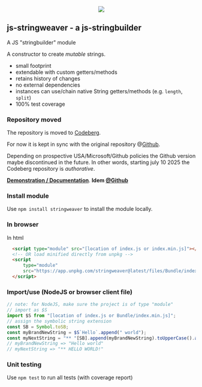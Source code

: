 <div align="center">
<!--  <a href="https://bundlephobia.com/package/stringweaver" rel="nofollow">
  <img src="https://badgen.net/bundlephobia/min/stringweaver"></a> bundlephobia is broken! -->
  <a target="_blank" href="https://www.npmjs.com/package/stringweaver"><img src="https://img.shields.io/npm/v/stringweaver.svg?labelColor=cb3837&logo=npm&color=dcfdd9"></a>
</div>


## js-stringweaver - a js-stringbuilder

A JS "stringbuilder" module

A constructor to create *mutable* strings.

- small footprint
- extendable with custom getters/methods
- retains history of changes
- no external dependencies
- instances can use/chain native String getters/methods (e.g. `length`, `split`)
- 100% test coverage

### Repository moved
The repository is moved to [Codeberg](https://codeberg.org/KooiInc/js-stringweaver).

For now it is kept in sync with the original repository @[Github](https://github.com/KooiInc/js-stringweaver).

Depending on prospective USA/Microsoft/Github policies the Github version maybe discontinued in the future.
In other words, starting july 10 2025 the Codeberg repository is *authorative*.

**<a href="https://kooiinc.codeberg.page/js-stringweaver/Examples/">Demonstration / Documentation</a>**.
**Idem [@Github](https://kooiinc.github.io/js-stringweaver/Examples)**

### Install module
Use `npm install stringweaver` to install the module locally.

### In browser
In html
```html
  <script type="module" src="[location of index.js or index.min.js]"></script>
  <!-- OR load minified directly from unpkg -->
  <script
      type="module"
      src="https://app.unpkg.com/stringweaver@latest/files/Bundle/index.min.js">
  </script>
```
### Import/use (NodeJS or browser client file)
```javascript
// note: for NodeJS, make sure the project is of type "module"
// import as $S
import $S from "[location of index.js or Bundle/index.min.js]";
// assign the symbolic string extension
const SB = Symbol.toSB;
const myBrandNewString = $S`Hello`.append(" world");
const myNextString = "** "[SB].append(myBrandNewString).toUpperCase().append(`!`);
// myBrandNewString => "Hello world"
// myNextString => "** HELLO WORLD!"
```

### Unit testing
Use `npm test` to run all tests (with coverage report)
